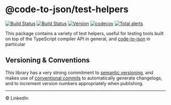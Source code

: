 # @code-to-json/test-helpers

[![Build Status](https://travis-ci.org/code-to-json/code-to-json.svg?branch=master)](https://travis-ci.org/code-to-json/code-to-json)
[![Build Status](https://dev.azure.com/code-to-json/code-to-json/_apis/build/status/code-to-json.code-to-json)](https://dev.azure.com/code-to-json/code-to-json/_build/latest?definitionId=1)
[![Version](https://img.shields.io/npm/v/@code-to-json/test-helpers.svg)](https://www.npmjs.com/package/@code-to-json/test-helpers)
[![codecov](https://codecov.io/gh/code-to-json/code-to-json/branch/master/graph/badge.svg)](https://codecov.io/gh/code-to-json/code-to-json)
[![Total alerts](https://img.shields.io/lgtm/alerts/g/code-to-json/code-to-json.svg?logo=lgtm&logoWidth=18)](https://lgtm.com/projects/g/code-to-json/code-to-json/alerts/)

This package contains a variety of test helpers, useful for testing tools built on top of the TypeScript compiler API in general, and [code-to-json](https://github.com/code-to-json/code-to-json) in particular

## Versioning & Conventions

This library has a very strong commitment to [semantic versioning](https://semver.org/), and makes use of [conventional commits](https://conventionalcommits.org) to automatically generate changelogs, and to increment version numbers appropriately when publishing.

---

© LinkedIn
